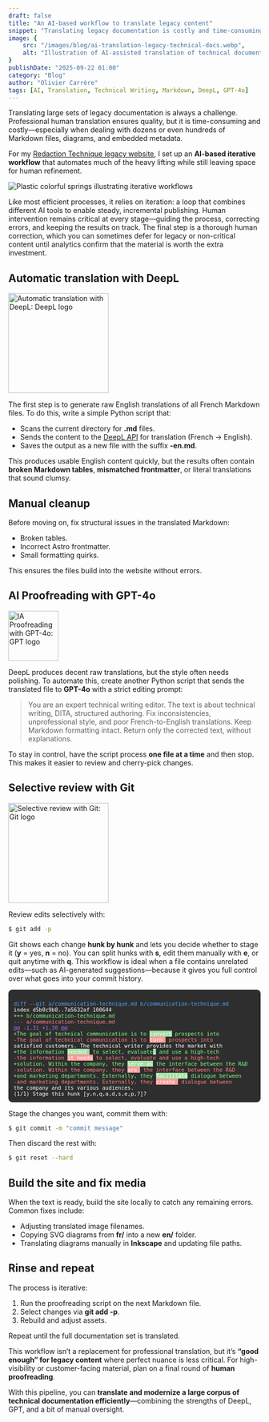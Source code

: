 ```yaml
---
draft: false
title: "An AI-based workflow to translate legacy content"
snippet: "Translating legacy documentation is costly and time-consuming. This post shows how I combined DeepL, GPT-4o, and a bit of manual editing to efficiently translate French Markdown files into polished English—good enough for legacy content and easy to iterate."
image: {
    src: "/images/blog/ai-translation-legacy-technical-docs.webp",
    alt: "Illustration of AI-assisted translation of technical documentation"
}
publishDate: "2025-09-22 01:00"
category: "Blog"
author: "Olivier Carrère"
tags: [AI, Translation, Technical Writing, Markdown, DeepL, GPT-4o]
---
```


Translating large sets of legacy documentation is always a challenge. Professional human translation ensures quality, but it is time-consuming and costly—especially when dealing with dozens or even hundreds of Markdown files, diagrams, and embedded metadata.

For my [Redaction Technique legacy website](https://docs.redaction-technique.org/), I set up an **AI-based iterative workflow** that automates much of the heavy lifting while still leaving space for human refinement.

![Plastic colorful springs illustrating iterative workflows](/images/blog/ai-translation-legacy-technical-docs-large.webp)

Like most efficient processes, it relies on iteration: a loop that combines different AI tools to enable steady, incremental publishing. Human intervention remains critical at every stage—guiding the process, correcting errors, and keeping the results on track. The final step is a thorough human correction, which you can sometimes defer for legacy or non-critical content until analytics confirm that the material is worth the extra investment.

## Automatic translation with DeepL

<img src="/images/blog/DeepL_logo.svg" alt="Automatic translation with DeepL: DeepL logo" width="200">

The first step is to generate raw English translations of all French Markdown files. To do this, write a simple Python script that:

* Scans the current directory for **.md** files.
* Sends the content to the [DeepL API](https://www.deepl.com/docs-api) for translation (French → English).
* Saves the output as a new file with the suffix **-en.md**.

This produces usable English content quickly, but the results often contain **broken Markdown tables**, **mismatched frontmatter**, or literal translations that sound clumsy.

## Manual cleanup

Before moving on, fix structural issues in the translated Markdown:

* Broken tables.
* Incorrect Astro frontmatter.
* Small formatting quirks.

This ensures the files build into the website without errors.

## AI Proofreading with GPT-4o

<img src="/images/blog/ChatGPT-Logo.svg" alt="IA Proofreading with GPT-4o: GPT logo" width="100">

DeepL produces decent raw translations, but the style often needs polishing. To automate this, create another Python script that sends the translated file to **GPT-4o** with a strict editing prompt:

<blockquote>You are an expert technical writing editor. The text is about technical writing, DITA, structured authoring. Fix inconsistencies, unprofessional style, and poor French-to-English translations. Keep Markdown formatting intact. Return only the corrected text, without explanations.
</blockquote>

To stay in control, have the script process **one file at a time** and then stop. This makes it easier to review and cherry-pick changes.

## Selective review with Git

<img src="/images/blog/Git-logo.svg" alt="Selective review with Git: Git logo" width="200">

Review edits selectively with:

```bash
$ git add -p
```

Git shows each change **hunk by hunk** and lets you decide whether to stage it (**y** = yes, **n** = no). You can split hunks with **s**, edit them manually with **e**, or quit anytime with **q**. This workflow is ideal when a file contains unrelated edits—such as AI-generated suggestions—because it gives you full control over what goes into your commit history.

<div style="background-color:#2e2e2e; color:#ffffff; font-family: monospace; font-size: 0.75em; padding: 1em; white-space: pre-wrap; border-radius: 8px;">
<span style="color:#4da6ff;">diff --git a/communication-technique.md b/communication-technique.md</span>
index d5b0c9b8..7a5632af 100644
<span style="color:#7fff7f;">+++ b/communication-technique.md</span>
<span style="color:#ff7f7f;">--- a/communication-technique.md</span>
<span style="color:#b266ff;">@@ -1,31 +1,30 @@</span>
<span style="color:#7fff7f;">+The goal of technical communication is to <span style="color:#ffffff; background-color:#a0dca0;">convert</span> prospects into</span>
<span style="color:#ff7f7f;">-The goal of technical communication is to <span style="color:#ffffff; background-color:#ff9999;">turn </span> prospects into</span>
satisfied customers. The technical writer provides the market with
<span style="color:#7fff7f;">+the information <span style="color:#ffffff; background-color:#a0dca0;">needed </span> to select, evaluate<span style="color:#ffffff; background-color:#a0dca0;">,</span> and use a high-tech</span>
<span style="color:#ff7f7f;">-the information <span style="color:#ffffff; background-color:#ff9999;">it needs</span> to select, evaluate and use a high-tech</span>
<span style="color:#7fff7f;">+solution. Within the company, they <span style="color:#ffffff; background-color:#a0dca0;">serve as</span> the interface between the R&D</span>
<span style="color:#ff7f7f;">-solution. Within the company, they <span style="color:#ffffff; background-color:#ff9999;">are </span> the interface between the R&D</span>
<span style="color:#7fff7f;">+and marketing departments. Externally, they <span style="color:#ffffff; background-color:#a0dca0;">facilitate</span> dialogue between</span>
<span style="color:#ff7f7f;">-and marketing departments. Externally, they <span style="color:#ffffff; background-color:#ff9999;">create </span> dialogue between</span>
the company and its various audiences.
(1/1) Stage this hunk [y,n,q,a,d,s,e,p,?]?
</div>

Stage the changes you want, commit them with:

```bash
$ git commit -m "commit message"
```

Then discard the rest with:

```bash
$ git reset --hard
```

## Build the site and fix media

When the text is ready, build the site locally to catch any remaining errors. Common fixes include:

* Adjusting translated image filenames.
* Copying SVG diagrams from **fr/** into a new **en/** folder.
* Translating diagrams manually in **Inkscape** and updating file paths.

## Rinse and repeat

The process is iterative:

1. Run the proofreading script on the next Markdown file.
2. Select changes via **git add -p**.
3. Rebuild and adjust assets.

Repeat until the full documentation set is translated.

This workflow isn’t a replacement for professional translation, but it’s **“good enough” for legacy content** where perfect nuance is less critical. For high-visibility or customer-facing material, plan on a final round of **human proofreading**.

With this pipeline, you can **translate and modernize a large corpus of technical documentation efficiently**—combining the strengths of DeepL, GPT, and a bit of manual oversight.
